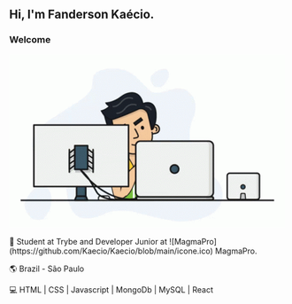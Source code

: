 ## Hi, I'm Fanderson Kaécio.
### <p>Welcome</P>

 ![Programando](https://github.com/Kaecio/Kaecio/blob/main/working.gif)
 <p></p>
<p> 🚀 Student at Trybe and Developer Junior at ![MagmaPro](https://github.com/Kaecio/Kaecio/blob/main/icone.ico) MagmaPro. </p>

🌎 Brazil - São Paulo
<p> 💻 HTML | CSS | Javascript | MongoDb | MySQL | React </p>
<!--
**Kaecio/Kaecio** is a ✨ _special_ ✨ repository because its `README.md` (this file) appears on your GitHub profile.

Here are some ideas to get you started:
 
- 🔭 I’m currently working on ...
- 🌱 I’m currently learning ...
- 👯 I’m looking to collaborate on ...
- 🤔 I’m looking for help with ...
- 💬 Ask me about ...
- 📫 How to reach me: ...
- 😄 Pronouns: ...
- ⚡ Fun fact: ...
-->
